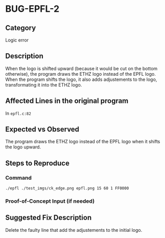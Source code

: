 # BUG-EPFL-2
## Category
Logic error
## Description
When the logo is shifted upward (because it would be cut on the bottom otherwise), the program draws the ETHZ logo instead of the EPFL logo. When the program shifts the logo, it also adds adjustements to the logo, transformating it into the ETHZ logo.

## Affected Lines in the original program
In `epfl.c:82`

## Expected vs Observed
The program draws the ETHZ logo instead of the EPFL logo when it shifts the logo upward.

## Steps to Reproduce

### Command

```
./epfl ./test_imgs/ck_edge.png epfl.png 15 60 1 FF0000
```

### Proof-of-Concept Input (if needed)

## Suggested Fix Description
Delete the faulty line that add the adjustements to the initial logo.